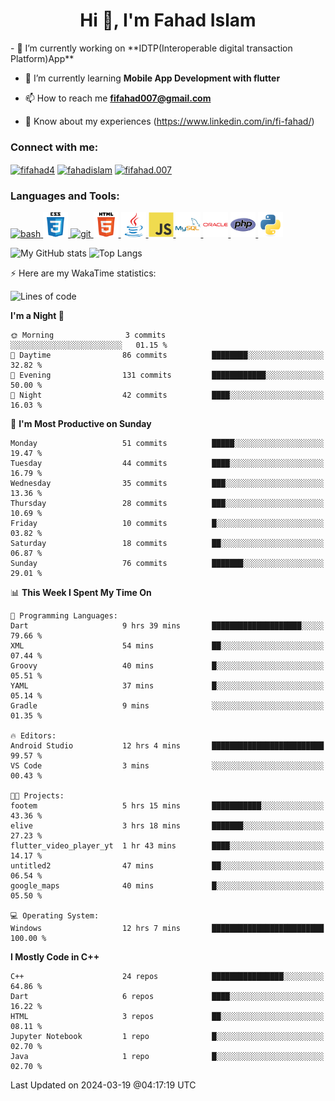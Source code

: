 <h1 align="center">Hi 👋, I'm Fahad Islam</h1>
- 🔭 I’m currently working on **IDTP(Interoperable digital transaction Platform)App**

- 🌱 I’m currently learning **Mobile App Development with flutter**

- 📫 How to reach me **fifahad007@gmail.com**

- 📄 Know about my experiences (https://www.linkedin.com/in/fi-fahad/)

<h3 align="left">Connect with me:</h3>
<p align="left">
<a href="https://twitter.com/fifahad4" target="blank"><img align="center" src="https://raw.githubusercontent.com/rahuldkjain/github-profile-readme-generator/master/src/images/icons/Social/twitter.svg" alt="fifahad4" height="30" width="40" /></a>
<a href="https://www.linkedin.com/in/fi-fahad/" target="blank"><img align="center" src="https://raw.githubusercontent.com/rahuldkjain/github-profile-readme-generator/master/src/images/icons/Social/linked-in-alt.svg" alt="fahadislam" height="30" width="40" /></a>
<a href="https://fb.com/fifahad.007" target="blank"><img align="center" src="https://raw.githubusercontent.com/rahuldkjain/github-profile-readme-generator/master/src/images/icons/Social/facebook.svg" alt="fifahad.007" height="30" width="40" /></a>
</p>

<h3 align="left">Languages and Tools:</h3>
<p align="left"> <a href="https://www.gnu.org/software/bash/" target="_blank" rel="noreferrer"> <img src="https://www.vectorlogo.zone/logos/gnu_bash/gnu_bash-icon.svg" alt="bash" width="40" height="40"/> </a> <a href="https://www.w3schools.com/css/" target="_blank" rel="noreferrer"> <img src="https://raw.githubusercontent.com/devicons/devicon/master/icons/css3/css3-original-wordmark.svg" alt="css3" width="40" height="40"/> </a> <a href="https://git-scm.com/" target="_blank" rel="noreferrer"> <img src="https://www.vectorlogo.zone/logos/git-scm/git-scm-icon.svg" alt="git" width="40" height="40"/> </a> <a href="https://www.w3.org/html/" target="_blank" rel="noreferrer"> <img src="https://raw.githubusercontent.com/devicons/devicon/master/icons/html5/html5-original-wordmark.svg" alt="html5" width="40" height="40"/> </a> <a href="https://www.java.com" target="_blank" rel="noreferrer"> <img src="https://raw.githubusercontent.com/devicons/devicon/master/icons/java/java-original.svg" alt="java" width="40" height="40"/> </a> <a href="https://developer.mozilla.org/en-US/docs/Web/JavaScript" target="_blank" rel="noreferrer"> <img src="https://raw.githubusercontent.com/devicons/devicon/master/icons/javascript/javascript-original.svg" alt="javascript" width="40" height="40"/> </a> <a href="https://www.mysql.com/" target="_blank" rel="noreferrer"> <img src="https://raw.githubusercontent.com/devicons/devicon/master/icons/mysql/mysql-original-wordmark.svg" alt="mysql" width="40" height="40"/> </a> <a href="https://www.oracle.com/" target="_blank" rel="noreferrer"> <img src="https://raw.githubusercontent.com/devicons/devicon/master/icons/oracle/oracle-original.svg" alt="oracle" width="40" height="40"/> </a> <a href="https://www.php.net" target="_blank" rel="noreferrer"> <img src="https://raw.githubusercontent.com/devicons/devicon/master/icons/php/php-original.svg" alt="php" width="40" height="40"/> </a> <a href="https://www.python.org" target="_blank" rel="noreferrer"> <img src="https://raw.githubusercontent.com/devicons/devicon/master/icons/python/python-original.svg" alt="python" width="40" height="40"/> </a> </p>

![My GitHub stats](https://github-readme-stats.vercel.app/api?username=Fahaddada47&show_icons=true&theme=radical)
![Top Langs](https://github-readme-stats.vercel.app/api/top-langs/?username=Fahaddada47&layout=donut)


⚡ Here are my WakaTime statistics:

<!--START_SECTION:waka-->
![Lines of code](https://img.shields.io/badge/From%20Hello%20World%20I%27ve%20Written-397.3%20thousand%20lines%20of%20code-blue)

**I'm a Night 🦉** 

```text
🌞 Morning                3 commits           ░░░░░░░░░░░░░░░░░░░░░░░░░   01.15 % 
🌆 Daytime                86 commits          ████████░░░░░░░░░░░░░░░░░   32.82 % 
🌃 Evening                131 commits         ████████████░░░░░░░░░░░░░   50.00 % 
🌙 Night                  42 commits          ████░░░░░░░░░░░░░░░░░░░░░   16.03 % 
```
📅 **I'm Most Productive on Sunday** 

```text
Monday                   51 commits          █████░░░░░░░░░░░░░░░░░░░░   19.47 % 
Tuesday                  44 commits          ████░░░░░░░░░░░░░░░░░░░░░   16.79 % 
Wednesday                35 commits          ███░░░░░░░░░░░░░░░░░░░░░░   13.36 % 
Thursday                 28 commits          ███░░░░░░░░░░░░░░░░░░░░░░   10.69 % 
Friday                   10 commits          █░░░░░░░░░░░░░░░░░░░░░░░░   03.82 % 
Saturday                 18 commits          ██░░░░░░░░░░░░░░░░░░░░░░░   06.87 % 
Sunday                   76 commits          ███████░░░░░░░░░░░░░░░░░░   29.01 % 
```


📊 **This Week I Spent My Time On** 

```text
💬 Programming Languages: 
Dart                     9 hrs 39 mins       ████████████████████░░░░░   79.66 % 
XML                      54 mins             ██░░░░░░░░░░░░░░░░░░░░░░░   07.44 % 
Groovy                   40 mins             █░░░░░░░░░░░░░░░░░░░░░░░░   05.51 % 
YAML                     37 mins             █░░░░░░░░░░░░░░░░░░░░░░░░   05.14 % 
Gradle                   9 mins              ░░░░░░░░░░░░░░░░░░░░░░░░░   01.35 % 

🔥 Editors: 
Android Studio           12 hrs 4 mins       █████████████████████████   99.57 % 
VS Code                  3 mins              ░░░░░░░░░░░░░░░░░░░░░░░░░   00.43 % 

🐱‍💻 Projects: 
footem                   5 hrs 15 mins       ███████████░░░░░░░░░░░░░░   43.36 % 
elive                    3 hrs 18 mins       ███████░░░░░░░░░░░░░░░░░░   27.23 % 
flutter_video_player_yt  1 hr 43 mins        ████░░░░░░░░░░░░░░░░░░░░░   14.17 % 
untitled2                47 mins             ██░░░░░░░░░░░░░░░░░░░░░░░   06.54 % 
google_maps              40 mins             █░░░░░░░░░░░░░░░░░░░░░░░░   05.50 % 

💻 Operating System: 
Windows                  12 hrs 7 mins       █████████████████████████   100.00 % 
```

**I Mostly Code in C++** 

```text
C++                      24 repos            ████████████████░░░░░░░░░   64.86 % 
Dart                     6 repos             ████░░░░░░░░░░░░░░░░░░░░░   16.22 % 
HTML                     3 repos             ██░░░░░░░░░░░░░░░░░░░░░░░   08.11 % 
Jupyter Notebook         1 repo              █░░░░░░░░░░░░░░░░░░░░░░░░   02.70 % 
Java                     1 repo              █░░░░░░░░░░░░░░░░░░░░░░░░   02.70 % 
```




 Last Updated on 2024-03-19 @04:17:19 UTC
<!--END_SECTION:waka-->
